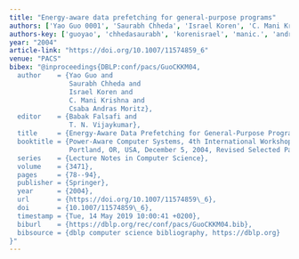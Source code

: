 ```yaml
---
title: "Energy-aware data prefetching for general-purpose programs"
authors: ['Yao Guo 0001', 'Saurabh Chheda', 'Israel Koren', 'C. Mani Krishna', 'Csaba Andras Moritz']
authors-key: ['guoyao', 'chhedasaurabh', 'korenisrael', 'manic.', 'andrascsaba']
year: "2004"
article-link: "https://doi.org/10.1007/11574859_6"
venue: "PACS"
bibex: "@inproceedings{DBLP:conf/pacs/GuoCKKM04,
  author    = {Yao Guo and
               Saurabh Chheda and
               Israel Koren and
               C. Mani Krishna and
               Csaba Andras Moritz},
  editor    = {Babak Falsafi and
               T. N. Vijaykumar},
  title     = {Energy-Aware Data Prefetching for General-Purpose Programs},
  booktitle = {Power-Aware Computer Systems, 4th International Workshop, {PACS} 2004,
               Portland, OR, USA, December 5, 2004, Revised Selected Papers},
  series    = {Lecture Notes in Computer Science},
  volume    = {3471},
  pages     = {78--94},
  publisher = {Springer},
  year      = {2004},
  url       = {https://doi.org/10.1007/11574859\_6},
  doi       = {10.1007/11574859\_6},
  timestamp = {Tue, 14 May 2019 10:00:41 +0200},
  biburl    = {https://dblp.org/rec/conf/pacs/GuoCKKM04.bib},
  bibsource = {dblp computer science bibliography, https://dblp.org}
}"
---
```

